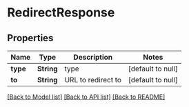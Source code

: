 # RedirectResponse

## Properties

| Name     | Type       | Description        | Notes             |
| -------- | ---------- | ------------------ | ----------------- |
| **type** | **String** | type               | [default to null] |
| **to**   | **String** | URL to redirect to | [default to null] |

[[Back to Model list]](../README.md#documentation-for-models) [[Back to API list]](../README.md#documentation-for-api-endpoints) [[Back to README]](../README.md)
